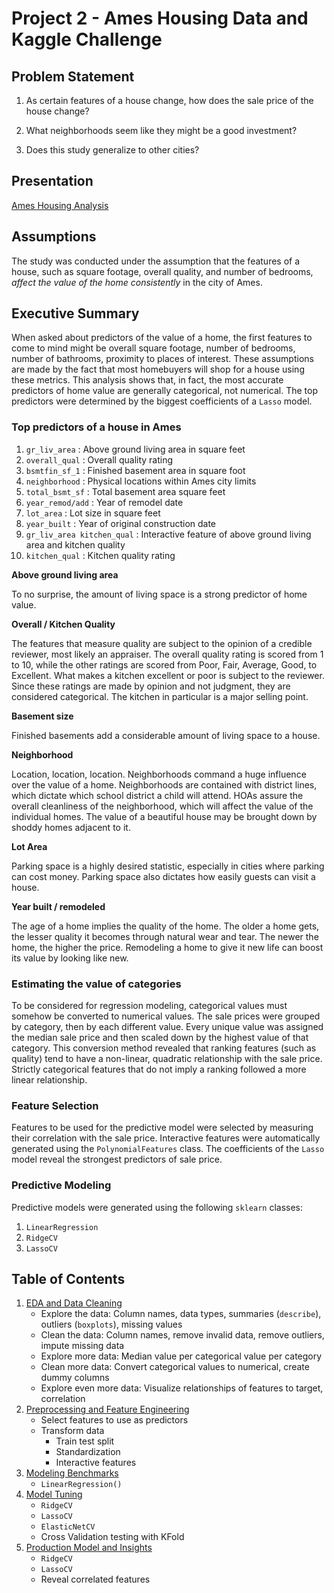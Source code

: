 # Project 2 - Ames Housing Data and Kaggle Challenge


## Problem Statement

1. As certain features of a house change, how does the sale price of the house change?

2. What neighborhoods seem like they might be a good investment?

3. Does this study generalize to other cities?

## Presentation

[Ames Housing Analysis](https://docs.google.com/presentation/d/1wShSibF8PrpeBBkfB1rxIaAOS7vhRldA3wG-Dtk06eE/edit?usp=sharing)


## Assumptions

The study was conducted under the assumption that the features of a house, such as square footage, overall quality, and number of bedrooms, _affect the value of the home consistently_ in the city of Ames.


## Executive Summary

When asked about predictors of the value of a home, the first features to come to mind might be overall square footage, number of bedrooms, number of bathrooms, proximity to places of interest. These assumptions are made by the fact that most homebuyers will shop for a house using these metrics. This analysis shows that, in fact, the most accurate predictors of home value are generally categorical, not numerical.  The top predictors were determined by the biggest coefficients of a `Lasso` model.

### Top predictors of a house in Ames
1. `gr_liv_area` : Above ground living area in square feet
2. `overall_qual` : Overall quality rating
3. `bsmtfin_sf_1` : Finished basement area in square foot
4. `neighborhood` : Physical locations within Ames city limits
5. `total_bsmt_sf` : Total basement area square feet
6. `year_remod/add` : Year of remodel date
7. `lot_area` : Lot size in square feet
8. `year_built` : Year of original construction date
9. `gr_liv_area kitchen_qual` : Interactive feature of above ground living area and kitchen quality
10. `kitchen_qual` : Kitchen quality rating

**Above ground living area**

To no surprise, the amount of living space is a strong predictor of home value.

**Overall / Kitchen Quality**

The features that measure quality are subject to the opinion of a credible reviewer, most likely an appraiser. The overall quality rating is scored from 1 to 10, while the other ratings are scored from Poor, Fair, Average, Good, to Excellent. What makes a kitchen excellent or poor is subject to the reviewer. Since these ratings are made by opinion and not judgment, they are considered categorical. The kitchen in particular is a major selling point.

**Basement size**

Finished basements add a considerable amount of living space to a house.

**Neighborhood**

Location, location, location. Neighborhoods command a huge influence over the value of a home. Neighborhoods are contained with district lines, which dictate which school district a child will attend. HOAs assure the overall cleanliness of the neighborhood, which will affect the value of the individual homes. The value of a beautiful house may be brought down by shoddy homes adjacent to it.

**Lot Area**

Parking space is a highly desired statistic, especially in cities where parking can cost money. Parking space also dictates how easily guests can visit a house.

**Year built / remodeled**

The age of a home implies the quality of the home. The older a home gets, the lesser quality it becomes through natural wear and tear. The newer the home, the higher the price. Remodeling a home to give it new life can boost its value by looking like new.


### Estimating the value of categories

To be considered for regression modeling, categorical values must somehow be converted to numerical values. The sale prices were grouped by category, then by each different value. Every unique value was assigned the median sale price and then scaled down by the highest value of that category. This conversion method revealed that ranking features (such as quality) tend to have a non-linear, quadratic relationship with the sale price.  Strictly categorical features that do not imply a ranking followed a more linear relationship.

### Feature Selection

Features to be used for the predictive model were selected by measuring their correlation with the sale price. Interactive features were automatically generated using the `PolynomialFeatures` class. The coefficients of the `Lasso` model reveal the strongest predictors of sale price.

### Predictive Modeling

Predictive models were generated using the following `sklearn` classes:
1. `LinearRegression`
2. `RidgeCV`
3. `LassoCV`


## Table of Contents
1. [EDA and Data Cleaning](#EDA-and-Data-Cleaning)  
    - Explore the data: Column names, data types, summaries (`describe`), outliers (`boxplots`), missing values  
    - Clean the data: Column names, remove invalid data, remove outliers, impute missing data  
    - Explore more data: Median value per categorical value per category  
    - Clean more data: Convert categorical values to numerical, create dummy columns  
    - Explore even more data: Visualize relationships of features to target, correlation
2. [Preprocessing and Feature Engineering](02-Preprocessing-and-Feature-Engineering.ipynb)  
    - Select features to use as predictors
    - Transform data
        - Train test split
        - Standardization
        - Interactive features
3. [Modeling Benchmarks](03-Model-Benchmarks.ipynb)  
    - `LinearRegression()`
4. [Model Tuning](04-Model-Tuning.ipynb)  
    - `RidgeCV`
    - `LassoCV`
    - `ElasticNetCV`
    - Cross Validation testing with KFold
5. [Production Model and Insights](05-Production-Model-and-Insights.ipynb)  
    - `RidgeCV`
    - `LassoCV`
    - Reveal correlated features
